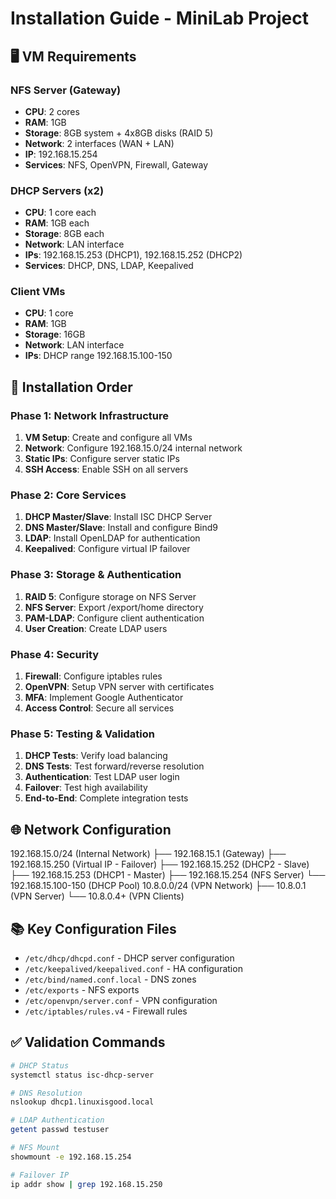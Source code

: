 # Installation Guide - MiniLab Project

## 🖥️ VM Requirements

### NFS Server (Gateway)
- **CPU**: 2 cores
- **RAM**: 1GB  
- **Storage**: 8GB system + 4x8GB disks (RAID 5)
- **Network**: 2 interfaces (WAN + LAN)
- **IP**: 192.168.15.254
- **Services**: NFS, OpenVPN, Firewall, Gateway

### DHCP Servers (x2)
- **CPU**: 1 core each
- **RAM**: 1GB each
- **Storage**: 8GB each
- **Network**: LAN interface
- **IPs**: 192.168.15.253 (DHCP1), 192.168.15.252 (DHCP2)
- **Services**: DHCP, DNS, LDAP, Keepalived

### Client VMs
- **CPU**: 1 core
- **RAM**: 1GB
- **Storage**: 16GB
- **Network**: LAN interface
- **IPs**: DHCP range 192.168.15.100-150

## 🔧 Installation Order

### Phase 1: Network Infrastructure
1. **VM Setup**: Create and configure all VMs
2. **Network**: Configure 192.168.15.0/24 internal network
3. **Static IPs**: Configure server static IPs
4. **SSH Access**: Enable SSH on all servers

### Phase 2: Core Services
1. **DHCP Master/Slave**: Install ISC DHCP Server
2. **DNS Master/Slave**: Install and configure Bind9
3. **LDAP**: Install OpenLDAP for authentication
4. **Keepalived**: Configure virtual IP failover

### Phase 3: Storage & Authentication
1. **RAID 5**: Configure storage on NFS Server
2. **NFS Server**: Export /export/home directory
3. **PAM-LDAP**: Configure client authentication
4. **User Creation**: Create LDAP users

### Phase 4: Security
1. **Firewall**: Configure iptables rules
2. **OpenVPN**: Setup VPN server with certificates
3. **MFA**: Implement Google Authenticator
4. **Access Control**: Secure all services

### Phase 5: Testing & Validation
1. **DHCP Tests**: Verify load balancing
2. **DNS Tests**: Test forward/reverse resolution
3. **Authentication**: Test LDAP user login
4. **Failover**: Test high availability
5. **End-to-End**: Complete integration tests

## 🌐 Network Configuration
192.168.15.0/24 (Internal Network)
├── 192.168.15.1 (Gateway)
├── 192.168.15.250 (Virtual IP - Failover)
├── 192.168.15.252 (DHCP2 - Slave)
├── 192.168.15.253 (DHCP1 - Master)
├── 192.168.15.254 (NFS Server)
└── 192.168.15.100-150 (DHCP Pool)
10.8.0.0/24 (VPN Network)
├── 10.8.0.1 (VPN Server)
└── 10.8.0.4+ (VPN Clients)
## 📚 Key Configuration Files

- `/etc/dhcp/dhcpd.conf` - DHCP server configuration
- `/etc/keepalived/keepalived.conf` - HA configuration
- `/etc/bind/named.conf.local` - DNS zones
- `/etc/exports` - NFS exports
- `/etc/openvpn/server.conf` - VPN configuration
- `/etc/iptables/rules.v4` - Firewall rules

## ✅ Validation Commands

```bash
# DHCP Status
systemctl status isc-dhcp-server

# DNS Resolution
nslookup dhcp1.linuxisgood.local

# LDAP Authentication  
getent passwd testuser

# NFS Mount
showmount -e 192.168.15.254

# Failover IP
ip addr show | grep 192.168.15.250